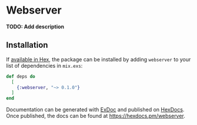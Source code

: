 # Webserver

**TODO: Add description**

## Installation

If [available in Hex](https://hex.pm/docs/publish), the package can be installed
by adding `webserver` to your list of dependencies in `mix.exs`:

```elixir
def deps do
  [
    {:webserver, "~> 0.1.0"}
  ]
end
```

Documentation can be generated with [ExDoc](https://github.com/elixir-lang/ex_doc)
and published on [HexDocs](https://hexdocs.pm). Once published, the docs can
be found at <https://hexdocs.pm/webserver>.

